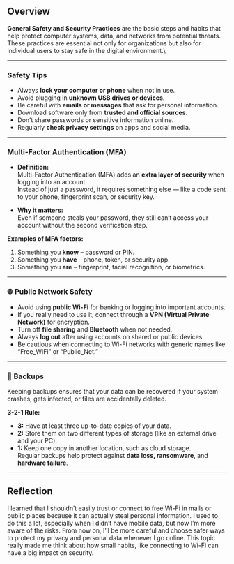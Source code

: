 ## Overview

**General Safety and Security Practices** are the basic steps and habits that help protect computer systems, data, and networks from potential threats.  
These practices are essential not only for organizations but also for individual users to stay safe in the digital environment.\

---

### Safety Tips

- Always **lock your computer or phone** when not in use.  
- Avoid plugging in **unknown USB drives or devices**.  
- Be careful with **emails or messages** that ask for personal information.  
- Download software only from **trusted and official sources**.  
- Don’t share passwords or sensitive information online.  
- Regularly **check privacy settings** on apps and social media.  

---

###  Multi-Factor Authentication (MFA)

- **Definition:**  
  Multi-Factor Authentication (MFA) adds an **extra layer of security** when logging into an account.  
  Instead of just a password, it requires something else — like a code sent to your phone, fingerprint scan, or security key.  

- **Why it matters:**  
  Even if someone steals your password, they still can’t access your account without the second verification step.  

**Examples of MFA factors:**
1. Something you **know** – password or PIN.  
2. Something you **have** – phone, token, or security app.  
3. Something you **are** – fingerprint, facial recognition, or biometrics.  

---

### 🌐 Public Network Safety

- Avoid using **public Wi-Fi** for banking or logging into important accounts.  
- If you really need to use it, connect through a **VPN (Virtual Private Network)** for encryption.  
- Turn off **file sharing** and **Bluetooth** when not needed.  
- Always **log out** after using accounts on shared or public devices.  
- Be cautious when connecting to Wi-Fi networks with generic names like “Free_WiFi” or “Public_Net.”  

---

### 💾 Backups

Keeping backups ensures that your data can be recovered if your system crashes, gets infected, or files are accidentally deleted.

**3-2-1 Rule:**  
- **3:** Have at least three up-to-date copies of your data.  
- **2:** Store them on two different types of storage (like an external drive and your PC).  
- **1:** Keep one copy in another location, such as cloud storage.  
Regular backups help protect against **data loss, ransomware**, and **hardware failure**.

---

## Reflection
I learned that I shouldn’t easily trust or connect to free Wi-Fi in malls or public places because it can actually steal personal information. I used to do this a lot, especially when I didn’t have mobile data, but now I’m more aware of the risks. From now on, I’ll be more careful and choose safer ways to protect my privacy and personal data whenever I go online. This topic really made me think about how small habits, like connecting to Wi-Fi can have a big impact on security.
